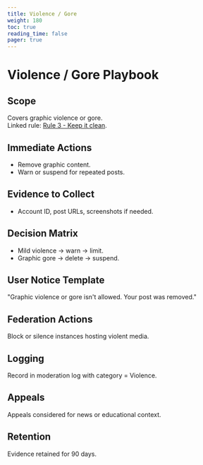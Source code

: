 ```yaml
---
title: Violence / Gore
weight: 180
toc: true
reading_time: false
pager: true
---
```


# Violence / Gore Playbook

## Scope
Covers graphic violence or gore.  
Linked rule: [Rule 3 - Keep it clean](/docs/policies/rules/03_keep-it-clean/).

## Immediate Actions
- Remove graphic content.  
- Warn or suspend for repeated posts.

## Evidence to Collect
- Account ID, post URLs, screenshots if needed.

## Decision Matrix
- Mild violence -> warn -> limit.  
- Graphic gore -> delete -> suspend.

## User Notice Template
"Graphic violence or gore isn't allowed. Your post was removed."

## Federation Actions
Block or silence instances hosting violent media.

## Logging
Record in moderation log with category = Violence.

## Appeals
Appeals considered for news or educational context.

## Retention
Evidence retained for 90 days.
